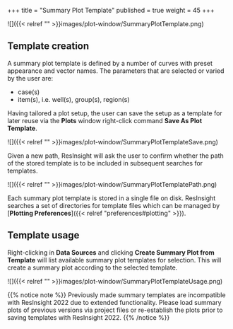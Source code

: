 +++
title = "Summary Plot Template"
published = true
weight = 45
+++

![]({{< relref "" >}}images/plot-window/SummaryPlotTemplate.png)


## Template creation
A summary plot template is defined by a number of curves with preset appearance and vector names. 
The parameters that are selected or varied by the user are:

- case(s)
- item(s), i.e. well(s), group(s), region(s)

Having tailored a plot setup, the user can save the setup as a template for later reuse via the **Plots** window right-click command **Save As Plot Template**.  

![]({{< relref "" >}}images/plot-window/SummaryPlotTemplateSave.png)

Given a new path, ResInsight will ask the user to confirm whether the path of the stored template is to be included in subsequent searches for templates. 

![]({{< relref "" >}}images/plot-window/SummaryPlotTemplatePath.png)

Each summary plot template is stored in a single file on disk. ResInsight searches a set of directories for template files which can be managed by [**Plotting Preferences**]({{< relref "preferences#plotting" >}}).

## Template usage
Right-clicking in **Data Sources** and clicking **Create Summary Plot from Template** will list available summary plot templates for selection. This will create a summary plot according to the selected template.

![]({{< relref "" >}}images/plot-window/SummaryPlotTemplateUsage.png)


{{% notice note %}}
Previously made summary templates are incompatible with ResInsight 2022 due to extended functionality. Please load summary plots of previous versions via project files or re-establish the plots prior to saving templates with ResInsight 2022.
{{% /notice %}}
